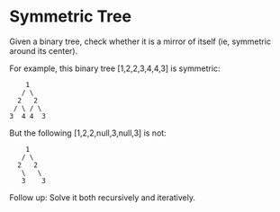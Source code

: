 # Symmetric Tree

Given a binary tree, check whether it is a mirror of itself (ie, symmetric around its center).

For example, this binary tree [1,2,2,3,4,4,3] is symmetric:
```
    1
   / \
  2   2
 / \ / \
3  4 4  3
 ```

But the following [1,2,2,null,3,null,3] is not:

```
    1
   / \
  2   2
   \   \
   3    3
```

Follow up: Solve it both recursively and iteratively.